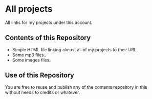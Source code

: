 # All projects
All links for my projects under this account.

## Contents of this Repository

- Simple HTML file linking almost all of my projects to their URL.
- Some mp3 files..
- Some images files.

## Use of this Repository
You are free to reuse and publish any of the contents repository in this without needs to credits or whatever.
